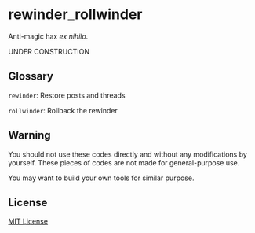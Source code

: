 # rewinder_rollwinder
Anti-magic hax _ex nihilo_.

UNDER CONSTRUCTION

## Glossary
`rewinder`: Restore posts and threads

`rollwinder`: Rollback the rewinder

## Warning
You should not use these codes directly and without any modifications by yourself. These pieces of codes are not made for general-purpose use.

You may want to build your own tools for similar purpose.

## License
[MIT License](https://opensource.org/licenses/MIT)
